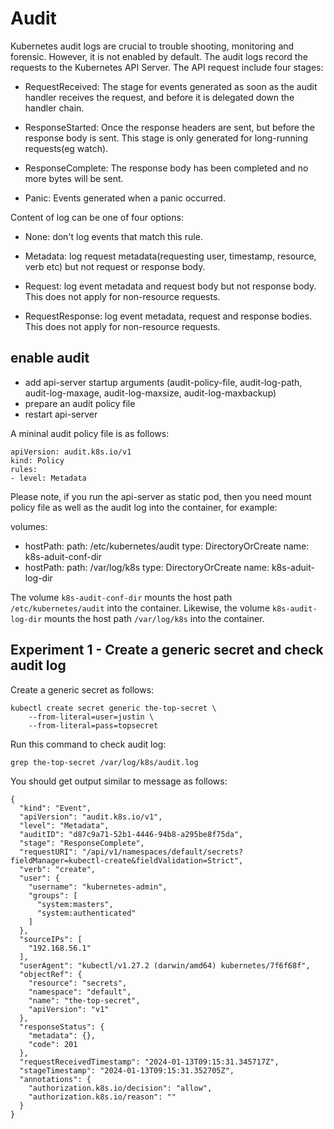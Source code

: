 # Audit

Kubernetes audit logs are crucial to trouble shooting, monitoring and forensic.
However, it is not enabled by default.
The audit logs record the requests to the Kubernetes API Server. The API request
include four stages:

- RequestReceived: The stage for events generated as soon as the audit handler
  receives the request, and before it is delegated down the handler chain.

- ResponseStarted: Once the response headers are sent, but before the response
  body is sent. This stage is only generated for long-running requests(eg watch).

- ResponseComplete: The response body has been completed and no more bytes will
  be sent.

- Panic: Events generated when a panic occurred.

Content of log can be one of four options:

- None: don't log events that match this rule.

- Metadata: log request metadata(requesting user, timestamp, resource, verb
  etc) but not request or response body.

- Request: log event metadata and request body but not response body. This does
  not apply for non-resource requests.

- RequestResponse: log event metadata, request and response bodies. This does
  not apply for non-resource requests.


## enable audit

- add api-server startup arguments (audit-policy-file, audit-log-path,
  audit-log-maxage, audit-log-maxsize, audit-log-maxbackup)
- prepare an audit policy file
- restart api-server

A mininal audit policy file is as follows:

    apiVersion: audit.k8s.io/v1
    kind: Policy
    rules:
    - level: Metadata

Please note, if you run the api-server as static pod, then you need mount
policy file as well as the audit log into the container, for example:

  volumes:
  - hostPath:
      path: /etc/kubernetes/audit
      type: DirectoryOrCreate
    name: k8s-aduit-conf-dir
  - hostPath:
      path: /var/log/k8s
      type: DirectoryOrCreate
    name: k8s-aduit-log-dir

The volume `k8s-audit-conf-dir` mounts the host path `/etc/kubernetes/audit`
into the container. Likewise, the volume `k8s-audit-log-dir` mounts the host
path `/var/log/k8s` into the container.

## Experiment 1 - Create a generic secret and check audit log

Create a generic secret as follows:

    kubectl create secret generic the-top-secret \
        --from-literal=user=justin \
        --from-literal=pass=topsecret

Run this command to check audit log:

    grep the-top-secret /var/log/k8s/audit.log

You should get output similar to message as follows:

    {
      "kind": "Event",
      "apiVersion": "audit.k8s.io/v1",
      "level": "Metadata",
      "auditID": "d87c9a71-52b1-4446-94b8-a295be8f75da",
      "stage": "ResponseComplete",
      "requestURI": "/api/v1/namespaces/default/secrets?fieldManager=kubectl-create&fieldValidation=Strict",
      "verb": "create",
      "user": {
        "username": "kubernetes-admin",
        "groups": [
          "system:masters",
          "system:authenticated"
        ]
      },
      "sourceIPs": [
        "192.168.56.1"
      ],
      "userAgent": "kubectl/v1.27.2 (darwin/amd64) kubernetes/7f6f68f",
      "objectRef": {
        "resource": "secrets",
        "namespace": "default",
        "name": "the-top-secret",
        "apiVersion": "v1"
      },
      "responseStatus": {
        "metadata": {},
        "code": 201
      },
      "requestReceivedTimestamp": "2024-01-13T09:15:31.345717Z",
      "stageTimestamp": "2024-01-13T09:15:31.352705Z",
      "annotations": {
        "authorization.k8s.io/decision": "allow",
        "authorization.k8s.io/reason": ""
      }
    }


